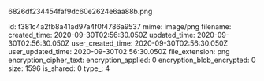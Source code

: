 6826df234454faf9dc60e2624e6aa88b.png

id: f381c4a2fb8a41ad97a4f0f4786a9537
mime: image/png
filename: 
created_time: 2020-09-30T02:56:30.050Z
updated_time: 2020-09-30T02:56:30.050Z
user_created_time: 2020-09-30T02:56:30.050Z
user_updated_time: 2020-09-30T02:56:30.050Z
file_extension: png
encryption_cipher_text: 
encryption_applied: 0
encryption_blob_encrypted: 0
size: 1596
is_shared: 0
type_: 4